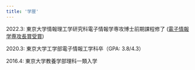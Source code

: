 ```yaml
---
title: '学歴'
---
```


2022.3: 東京大学情報理工学研究科電子情報学専攻博士前期課程修了 ([電子情報学専攻長賞受賞](https://www.i.u-tokyo.ac.jp/edu/course/ice))

2020.3: 東京大学工学部電子情報工学科卒（GPA: 3.8/4.3）

2016.4: 東京大学教養学部理科一類入学
